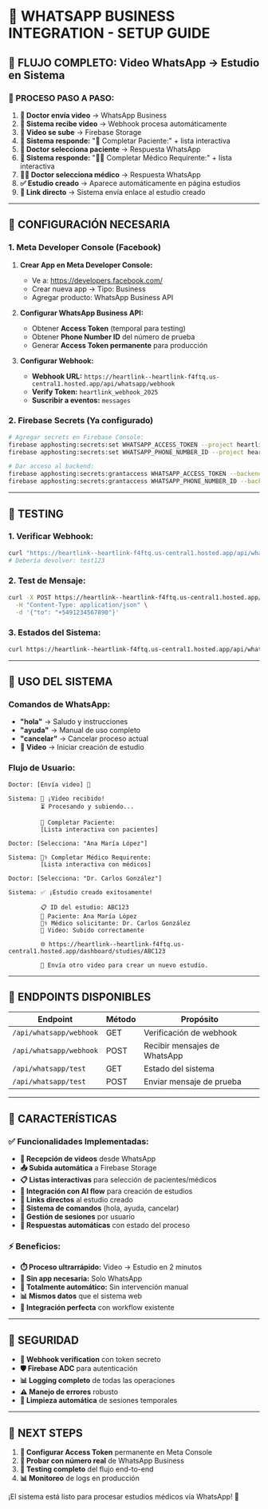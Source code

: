 # 📱 WHATSAPP BUSINESS INTEGRATION - SETUP GUIDE

## 🎯 FLUJO COMPLETO: Video WhatsApp → Estudio en Sistema

### **📱 PROCESO PASO A PASO:**

1. **🎥 Doctor envía video** → WhatsApp Business
2. **🤖 Sistema recibe video** → Webhook procesa automáticamente
3. **💾 Video se sube** → Firebase Storage 
4. **📝 Sistema responde:** "👤 Completar Paciente:" + lista interactiva
5. **👤 Doctor selecciona paciente** → Respuesta WhatsApp
6. **📝 Sistema responde:** "👨‍⚕️ Completar Médico Requirente:" + lista interactiva
7. **👨‍⚕️ Doctor selecciona médico** → Respuesta WhatsApp
8. **✅ Estudio creado** → Aparece automáticamente en página estudios
9. **🔗 Link directo** → Sistema envía enlace al estudio creado

---

## 🔧 CONFIGURACIÓN NECESARIA

### **1. Meta Developer Console (Facebook)**

1. **Crear App en Meta Developer Console:**
   - Ve a: https://developers.facebook.com/
   - Crear nueva app → Tipo: Business
   - Agregar producto: WhatsApp Business API

2. **Configurar WhatsApp Business API:**
   - Obtener **Access Token** (temporal para testing)
   - Obtener **Phone Number ID** del número de prueba
   - Generar **Access Token permanente** para producción

3. **Configurar Webhook:**
   - **Webhook URL:** `https://heartlink--heartlink-f4ftq.us-central1.hosted.app/api/whatsapp/webhook`
   - **Verify Token:** `heartlink_webhook_2025`
   - **Suscribir a eventos:** `messages`

### **2. Firebase Secrets (Ya configurado)**

```bash
# Agregar secrets en Firebase Console:
firebase apphosting:secrets:set WHATSAPP_ACCESS_TOKEN --project heartlink-f4ftq
firebase apphosting:secrets:set WHATSAPP_PHONE_NUMBER_ID --project heartlink-f4ftq

# Dar acceso al backend:
firebase apphosting:secrets:grantaccess WHATSAPP_ACCESS_TOKEN --backend heartlink --project heartlink-f4ftq
firebase apphosting:secrets:grantaccess WHATSAPP_PHONE_NUMBER_ID --backend heartlink --project heartlink-f4ftq
```

---

## 🧪 TESTING

### **1. Verificar Webhook:**
```bash
curl "https://heartlink--heartlink-f4ftq.us-central1.hosted.app/api/whatsapp/webhook?hub.mode=subscribe&hub.verify_token=heartlink_webhook_2025&hub.challenge=test123"
# Debería devolver: test123
```

### **2. Test de Mensaje:**
```bash
curl -X POST https://heartlink--heartlink-f4ftq.us-central1.hosted.app/api/whatsapp/test \
  -H "Content-Type: application/json" \
  -d '{"to": "+5491234567890"}'
```

### **3. Estados del Sistema:**
```bash
curl https://heartlink--heartlink-f4ftq.us-central1.hosted.app/api/whatsapp/test
```

---

## 📱 USO DEL SISTEMA

### **Comandos de WhatsApp:**

- **"hola"** → Saludo y instrucciones
- **"ayuda"** → Manual de uso completo
- **"cancelar"** → Cancelar proceso actual
- **🎥 Video** → Iniciar creación de estudio

### **Flujo de Usuario:**

```
Doctor: [Envía video] 🎥

Sistema: 🎥 ¡Video recibido!
         ⏳ Procesando y subiendo...
         
         👤 Completar Paciente:
         [Lista interactiva con pacientes]

Doctor: [Selecciona: "Ana María López"]

Sistema: 👨‍⚕️ Completar Médico Requirente:
         [Lista interactiva con médicos]

Doctor: [Selecciona: "Dr. Carlos González"]

Sistema: ✅ ¡Estudio creado exitosamente!
         
         📋 ID del estudio: ABC123
         👤 Paciente: Ana María López  
         👨‍⚕️ Médico solicitante: Dr. Carlos González
         🎥 Video: Subido correctamente
         
         🌐 https://heartlink--heartlink-f4ftq.us-central1.hosted.app/dashboard/studies/ABC123
         
         💬 Envía otro video para crear un nuevo estudio.
```

---

## 🔧 ENDPOINTS DISPONIBLES

| Endpoint | Método | Propósito |
|----------|--------|-----------|
| `/api/whatsapp/webhook` | GET | Verificación de webhook |
| `/api/whatsapp/webhook` | POST | Recibir mensajes de WhatsApp |
| `/api/whatsapp/test` | GET | Estado del sistema |
| `/api/whatsapp/test` | POST | Enviar mensaje de prueba |

---

## 🚀 CARACTERÍSTICAS

### **✅ Funcionalidades Implementadas:**

- **🎥 Recepción de videos** desde WhatsApp
- **📤 Subida automática** a Firebase Storage  
- **📋 Listas interactivas** para selección de pacientes/médicos
- **🤖 Integración con AI flow** para creación de estudios
- **🔗 Links directos** al estudio creado
- **💬 Sistema de comandos** (hola, ayuda, cancelar)
- **🔄 Gestión de sesiones** por usuario
- **📱 Respuestas automáticas** con estado del proceso

### **⚡ Beneficios:**

- **⏱️ Proceso ultrarrápido:** Video → Estudio en 2 minutos
- **📱 Sin app necesaria:** Solo WhatsApp
- **🤖 Totalmente automático:** Sin intervención manual
- **📊 Mismos datos** que el sistema web
- **🔗 Integración perfecta** con workflow existente

---

## 🔐 SEGURIDAD

- **🔑 Webhook verification** con token secreto
- **🛡️ Firebase ADC** para autenticación
- **📊 Logging completo** de todas las operaciones
- **⚠️ Manejo de errores** robusto
- **🧹 Limpieza automática** de sesiones temporales

---

## 📝 NEXT STEPS

1. **🔑 Configurar Access Token** permanente en Meta Console
2. **📱 Probar con número real** de WhatsApp Business
3. **🔄 Testing completo** del flujo end-to-end
4. **📊 Monitoreo** de logs en producción

¡El sistema está listo para procesar estudios médicos vía WhatsApp! 🚀
